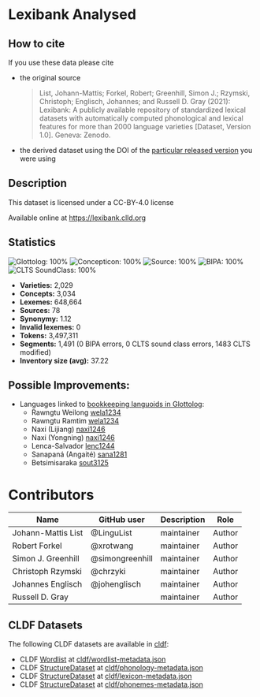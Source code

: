 # Lexibank Analysed

## How to cite

If you use these data please cite
- the original source
  > List, Johann-Mattis; Forkel, Robert; Greenhill, Simon J.; Rzymski, Christoph; Englisch, Johannes; and Russell D. Gray (2021): Lexibank: A publicly available repository of standardized lexical datasets with automatically computed phonological and lexical features for more than 2000 language varieties [Dataset, Version 1.0]. Geneva: Zenodo.
- the derived dataset using the DOI of the [particular released version](../../releases/) you were using

## Description


This dataset is licensed under a CC-BY-4.0 license

Available online at https://lexibank.clld.org

## Statistics


![Glottolog: 100%](https://img.shields.io/badge/Glottolog-100%25-brightgreen.svg "Glottolog: 100%")
![Concepticon: 100%](https://img.shields.io/badge/Concepticon-100%25-brightgreen.svg "Concepticon: 100%")
![Source: 100%](https://img.shields.io/badge/Source-100%25-brightgreen.svg "Source: 100%")
![BIPA: 100%](https://img.shields.io/badge/BIPA-100%25-brightgreen.svg "BIPA: 100%")
![CLTS SoundClass: 100%](https://img.shields.io/badge/CLTS%20SoundClass-100%25-brightgreen.svg "CLTS SoundClass: 100%")

- **Varieties:** 2,029
- **Concepts:** 3,034
- **Lexemes:** 648,664
- **Sources:** 78
- **Synonymy:** 1.12
- **Invalid lexemes:** 0
- **Tokens:** 3,497,311
- **Segments:** 1,491 (0 BIPA errors, 0 CLTS sound class errors, 1483 CLTS modified)
- **Inventory size (avg):** 37.22

## Possible Improvements:

- Languages linked to [bookkeeping languoids in Glottolog](http://glottolog.org/glottolog/glottologinformation#bookkeepinglanguoids):
  - Rawngtu Weilong [wela1234](http://glottolog.org/resource/languoid/id/wela1234)
  - Rawngtu Ramtim [wela1234](http://glottolog.org/resource/languoid/id/wela1234)
  - Naxi (Lijiang) [naxi1246](http://glottolog.org/resource/languoid/id/naxi1246)
  - Naxi (Yongning) [naxi1246](http://glottolog.org/resource/languoid/id/naxi1246)
  - Lenca-Salvador [lenc1244](http://glottolog.org/resource/languoid/id/lenc1244)
  - Sanapaná (Angaité) [sana1281](http://glottolog.org/resource/languoid/id/sana1281)
  - Betsimisaraka [sout3125](http://glottolog.org/resource/languoid/id/sout3125)



# Contributors

Name               | GitHub user | Description | Role
---                | ---         | --- | ---
Johann-Mattis List | @LinguList  | maintainer | Author
Robert Forkel | @xrotwang | maintainer | Author
Simon J. Greenhill | @simongreenhill | maintainer | Author
Christoph Rzymski | @chrzyki | maintainer | Author
Johannes Englisch | @johenglisch | maintainer | Author
Russell D. Gray | | maintainer | Author




## CLDF Datasets

The following CLDF datasets are available in [cldf](cldf):

- CLDF [Wordlist](https://github.com/cldf/cldf/tree/master/modules/Wordlist) at [cldf/wordlist-metadata.json](cldf/wordlist-metadata.json)
- CLDF [StructureDataset](https://github.com/cldf/cldf/tree/master/modules/StructureDataset) at [cldf/phonology-metadata.json](cldf/phonology-metadata.json)
- CLDF [StructureDataset](https://github.com/cldf/cldf/tree/master/modules/StructureDataset) at [cldf/lexicon-metadata.json](cldf/lexicon-metadata.json)
- CLDF [StructureDataset](https://github.com/cldf/cldf/tree/master/modules/StructureDataset) at [cldf/phonemes-metadata.json](cldf/phonemes-metadata.json)
